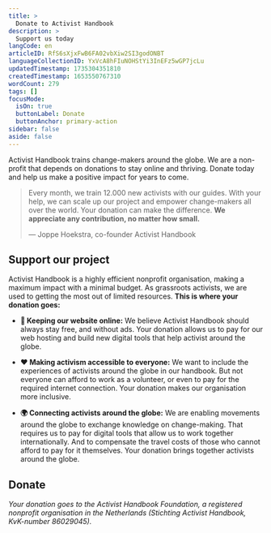 ```yaml
---
title: >
  Donate to Activist Handbook
description: >
  Support us today
langCode: en
articleID: RfS6sXjxFwB6FA02vbXiw2SI3godONBT
languageCollectionID: YxVcA8hFIuNOHStYi3InEFz5wGP7jcLu
updatedTimestamp: 1735304351810
createdTimestamp: 1653550767310
wordCount: 279
tags: []
focusMode: 
  isOn: true
  buttonLabel: Donate
  buttonAnchor: primary-action
sidebar: false
aside: false
---
```


Activist Handbook trains change-makers around the globe. We are a non-profit that depends on donations to stay online and thriving. Donate today and help us make a positive impact for years to come.

<action-button buttonanchor="primary-action" buttonlabel="👉 Make small donation"></action-button>

> Every month, we train 12.000 new activists with our guides. With your help, we can scale up our project and empower change-makers all over the world. Your donation can make the difference. **We appreciate any contribution, no matter how small.**
> 
> — Joppe Hoekstra, co-founder Activist Handbook

## Support our project

Activist Handbook is a highly efficient nonprofit organisation, making a maximum impact with a minimal budget. As grassroots activists, we are used to getting the most out of limited resources. **This is where your donation goes:**

-   **🔗 Keeping our website online:** We believe Activist Handbook should always stay free, and without ads. Your donation allows us to pay for our web hosting and build new digital tools that help activist around the globe.
    
-   **❤️ Making activism accessible to everyone:** We want to include the experiences of activists around the globe in our handbook. But not everyone can afford to work as a volunteer, or even to pay for the required internet connection. Your donation makes our organisation more inclusive.
    
-   **🌍 Connecting activists around the globe:** We are enabling movements around the globe to exchange knowledge on change-making. That requires us to pay for digital tools that allow us to work together internationally. And to compensate the travel costs of those who cannot afford to pay for it themselves. Your donation brings together activists around the globe.
    

<action-donate><h2>Donate</h2></action-donate>

_Your donation goes to the Activist Handbook Foundation, a registered nonprofit organisation in the Netherlands (Stichting Activist Handbook, KvK-number 86029045)._